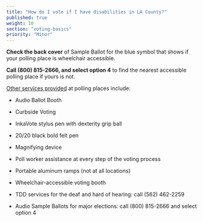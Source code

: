```yaml
---
title: "How do I vote if I have disabilities in LA County?"
published: true
weight: 10
section: "voting-basics"
priority: "Minor"
---
```


**Check the back cover** of Sample Ballot for the blue symbol that shows if your polling place is wheelchair accessible.  

**Call (800) 815-2666, and select option 4** to find the nearest accessible polling place if yours is not.

[Other services provided](http://www.lavote.net/home/voting-elections/voting-options/voting-accessibility/election-day-services) at polling places include:  

- Audio Ballot Booth  

- Curbside Voting  

- InkaVote stylus pen with dexterity grip ball  

- 20/20 black bold felt pen  

- Magnifying device  

- Poll worker assistance at every step of the voting process  

- Portable aluminum ramps (not at all locations)  

- Wheelchair-accessible voting booth  

- TDD services for the deaf and hard of hearing: call (562) 462-2259  

- Audio Sample Ballots for major elections: call (800) 815-2666 and select option 4    
